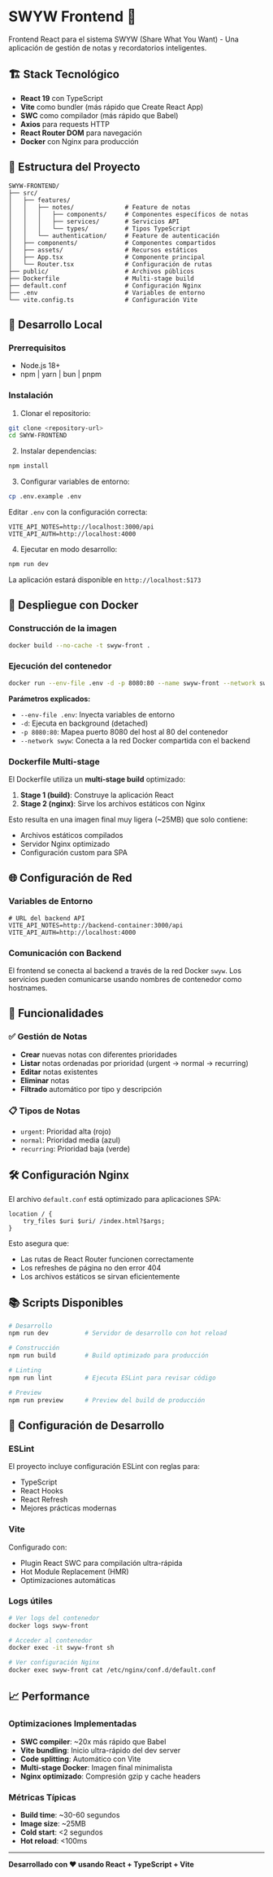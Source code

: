 # SWYW Frontend 🚀

Frontend React para el sistema SWYW (Share What You Want) - Una aplicación de gestión de notas y recordatorios inteligentes.

## 🏗️ Stack Tecnológico

- **React 19** con TypeScript
- **Vite** como bundler (más rápido que Create React App)
- **SWC** como compilador (más rápido que Babel)
- **Axios** para requests HTTP
- **React Router DOM** para navegación
- **Docker** con Nginx para producción

## 📁 Estructura del Proyecto

```
SWYW-FRONTEND/
├── src/
│   ├── features/
│   │   ├── notes/              # Feature de notas
│   │   │   ├── components/     # Componentes específicos de notas
│   │   │   ├── services/       # Servicios API
│   │   │   └── types/          # Tipos TypeScript
│   │   └── authentication/     # Feature de autenticación
│   ├── components/             # Componentes compartidos
│   ├── assets/                 # Recursos estáticos
│   ├── App.tsx                 # Componente principal
│   └── Router.tsx              # Configuración de rutas
├── public/                     # Archivos públicos
├── Dockerfile                  # Multi-stage build
├── default.conf                # Configuración Nginx
├── .env                        # Variables de entorno
└── vite.config.ts              # Configuración Vite
```

## 🚀 Desarrollo Local

### Prerrequisitos
- Node.js 18+
- npm | yarn | bun | pnpm

### Instalación

1. Clonar el repositorio:
```bash
git clone <repository-url>
cd SWYW-FRONTEND
```

2. Instalar dependencias:
```bash
npm install
```

3. Configurar variables de entorno:
```bash
cp .env.example .env
```

Editar `.env` con la configuración correcta:
```env
VITE_API_NOTES=http://localhost:3000/api
VITE_API_AUTH=http://localhost:4000
```

4. Ejecutar en modo desarrollo:
```bash
npm run dev
```

La aplicación estará disponible en `http://localhost:5173`

## 🐳 Despliegue con Docker

### Construcción de la imagen

```bash
docker build --no-cache -t swyw-front .
```

### Ejecución del contenedor

```bash
docker run --env-file .env -d -p 8080:80 --name swyw-front --network swyw swyw-front
```

**Parámetros explicados:**
- `--env-file .env`: Inyecta variables de entorno
- `-d`: Ejecuta en background (detached)
- `-p 8080:80`: Mapea puerto 8080 del host al 80 del contenedor
- `--network swyw`: Conecta a la red Docker compartida con el backend

### Dockerfile Multi-stage

El Dockerfile utiliza un **multi-stage build** optimizado:

1. **Stage 1 (build)**: Construye la aplicación React
2. **Stage 2 (nginx)**: Sirve los archivos estáticos con Nginx

Esto resulta en una imagen final muy ligera (~25MB) que solo contiene:
- Archivos estáticos compilados
- Servidor Nginx optimizado
- Configuración custom para SPA

## 🌐 Configuración de Red

### Variables de Entorno

```env
# URL del backend API
VITE_API_NOTES=http://backend-container:3000/api
VITE_API_AUTH=http://localhost:4000
```

### Comunicación con Backend

El frontend se conecta al backend a través de la red Docker `swyw`. Los servicios pueden comunicarse usando nombres de contenedor como hostnames.

## 🎯 Funcionalidades

### ✅ Gestión de Notas
- **Crear** nuevas notas con diferentes prioridades
- **Listar** notas ordenadas por prioridad (urgent → normal → recurring)
- **Editar** notas existentes
- **Eliminar** notas
- **Filtrado** automático por tipo y descripción

### 📋 Tipos de Notas
- `urgent`: Prioridad alta (rojo)
- `normal`: Prioridad media (azul)
- `recurring`: Prioridad baja (verde)


## 🛠️ Configuración Nginx

El archivo `default.conf` está optimizado para aplicaciones SPA:

```nginx
location / {
    try_files $uri $uri/ /index.html?$args;
}
```

Esto asegura que:
- Las rutas de React Router funcionen correctamente
- Los refreshes de página no den error 404
- Los archivos estáticos se sirvan eficientemente

## 📚 Scripts Disponibles

```bash
# Desarrollo
npm run dev          # Servidor de desarrollo con hot reload

# Construcción
npm run build        # Build optimizado para producción

# Linting
npm run lint         # Ejecuta ESLint para revisar código

# Preview
npm run preview      # Preview del build de producción
```

## 🔧 Configuración de Desarrollo

### ESLint
El proyecto incluye configuración ESLint con reglas para:
- TypeScript
- React Hooks
- React Refresh
- Mejores prácticas modernas

### Vite
Configurado con:
- Plugin React SWC para compilación ultra-rápida
- Hot Module Replacement (HMR)
- Optimizaciones automáticas


### Logs útiles

```bash
# Ver logs del contenedor
docker logs swyw-front

# Acceder al contenedor
docker exec -it swyw-front sh

# Ver configuración Nginx
docker exec swyw-front cat /etc/nginx/conf.d/default.conf
```

## 📈 Performance

### Optimizaciones Implementadas
- **SWC compiler**: ~20x más rápido que Babel
- **Vite bundling**: Inicio ultra-rápido del dev server
- **Code splitting**: Automático con Vite
- **Multi-stage Docker**: Imagen final minimalista
- **Nginx optimizado**: Compresión gzip y cache headers

### Métricas Típicas
- **Build time**: ~30-60 segundos
- **Image size**: ~25MB
- **Cold start**: <2 segundos
- **Hot reload**: <100ms



---

**Desarrollado con ❤️ usando React + TypeScript + Vite**
